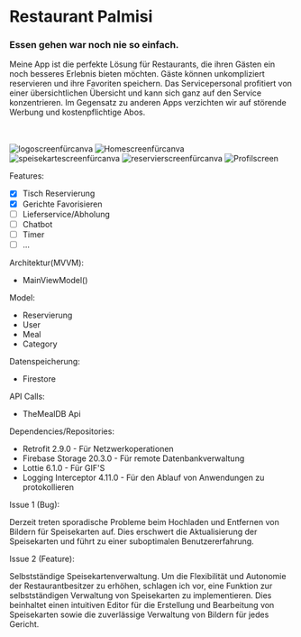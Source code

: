 <!--[![Review Assignment Due Date](https://classroom.github.com/assets/deadline-readme-button-22041afd0340ce965d47ae6ef1cefeee28c7c493a6346c4f15d667ab976d596c.svg)](https://classroom.github.com/a/LJ-RdF5R)-->

<h1>Restaurant Palmisi</h1>

<h3>Essen gehen war noch nie so einfach.</h3>

Meine App ist die perfekte Lösung für Restaurants, die ihren Gästen ein noch besseres Erlebnis bieten möchten. Gäste können unkompliziert reservieren und ihre Favoriten speichern. Das Servicepersonal profitiert von einer übersichtlichen Übersicht und kann sich ganz auf den Service konzentrieren. Im Gegensatz zu anderen Apps verzichten wir auf störende Werbung und kostenpflichtige Abos.
<br>
<br>
<br>

<!--
## Geplantes Design
Füge hier einige repräsentative Designs deiner App ein (z.B. aus Figma)
<p>
  <img src="./img/android_template_app_01.png" width="200">
  <img src="./img/android_template_app_02.png" width="200">
  <img src="./img/android_template_app_03.png" width="200">
  <img src="./img/android_template_app_03.png" width="200">
</p>
-->
![logoscreenfürcanva](https://github.com/user-attachments/assets/57994f0b-e6b6-4c35-8e1b-643f704480a6)   ![Homescreenfürcanva](https://github.com/user-attachments/assets/3b3cb06a-11ac-4d1a-aba4-6b1f2f464791)
![speisekartescreenfürcanva](https://github.com/user-attachments/assets/a8a1928b-81e4-4404-adda-bf22825da181)
![reservierscreenfürcanva](https://github.com/user-attachments/assets/a908e450-ca54-42ca-9a2c-84cde5b6c288)
![Profilscreen](https://github.com/user-attachments/assets/0e05203d-95b9-46a0-bbe2-ddd3ee716840)







Features:
- [X] Tisch Reservierung
- [X] Gerichte Favorisieren
- [ ] Lieferservice/Abholung
- [ ] Chatbot
- [ ] Timer
- [ ] ...

Architektur(MVVM):

- MainViewModel()

Model:
- Reservierung
- User
- Meal
- Category

Datenspeicherung:
- Firestore

API Calls:
- TheMealDB Api

Dependencies/Repositories:
- Retrofit 2.9.0 - Für Netzwerkoperationen
- Firebase Storage 20.3.0 - Für remote Datenbankverwaltung
- Lottie 6.1.0 - Für GIF'S
- Logging Interceptor 4.11.0 - Für den Ablauf von Anwendungen zu protokollieren

<!--Ausblick:-->
Issue 1 (Bug):

Derzeit treten sporadische Probleme beim Hochladen und Entfernen von Bildern für Speisekarten auf. Dies erschwert die Aktualisierung der Speisekarten und führt zu einer suboptimalen Benutzererfahrung.

Issue 2 (Feature):

Selbstständige Speisekartenverwaltung.
Um die Flexibilität und Autonomie der Restaurantbesitzer zu erhöhen, schlagen ich vor, eine Funktion zur selbstständigen Verwaltung von Speisekarten zu implementieren. Dies beinhaltet einen intuitiven Editor für die Erstellung und Bearbeitung von Speisekarten sowie die zuverlässige Verwaltung von Bildern für jedes Gericht.
 

